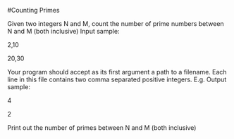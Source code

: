 #Counting Primes

 Given two integers N and M, count the number of prime numbers between N and M (both inclusive)
Input sample:

2,10

20,30

Your program should accept as its first argument a path to a filename. Each line in this file contains two comma separated positive integers. E.g.
Output sample:

4

2
 
Print out the number of primes between N and M (both inclusive)
